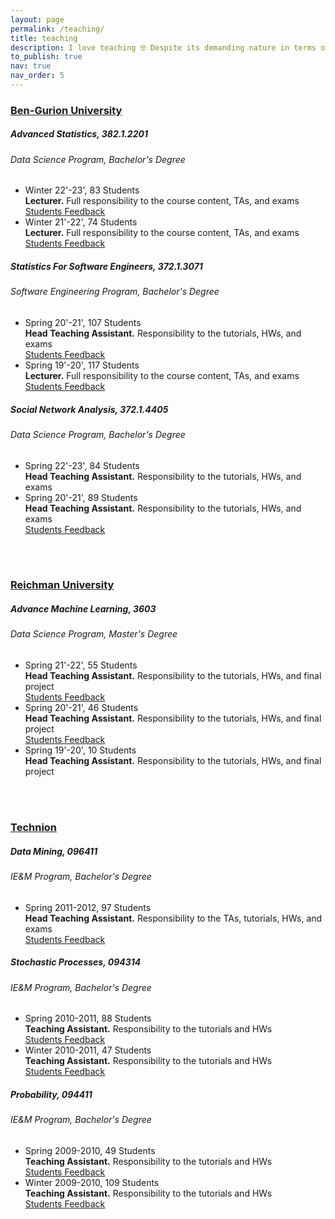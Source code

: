 ```yaml
---
layout: page
permalink: /teaching/
title: teaching
description: I love teaching 🤓 Despite its demanding nature in terms of time investment, I have persistently engaged in teaching over years. I tech various courses realted to data sciecne, in undergraduate and graduate programs.
to_publish: true
nav: true
nav_order: 5
---
```


<!-- I have taken the template from here: https://jessewei.dev/teaching/ --> 
<!-- the code is taken from here: https://github.com/jesse-wei/jessewei.dev/blob/master/_pages/teaching.md -->
<h3 style="color: #4b9cd3;" id="BGU"><a href="https://in.bgu.ac.il/en/pages/default.aspx">Ben-Gurion University</a></h3>
<!-- Advanced Statistics -->
<div class="card mt-3">
  <div class="p-3">
    <div class="row">
      <div class="col-sm-10">
        <h5 id="AdvancedStats" class="card-title">Advanced Statistics, 382.1.2201</h5>
        <h6 class="card-subtitle font-italic">Data Science Program, Bachelor's Degree</h6>
      </div>
    </div>
    <ul class="card-text font-weight-light list-group list-group-flush">
      <li class="list-group-item">
        <div class="row">
          <div class="col-sm-9">
            Winter 22'-23', 83 Students <br> <b>Lecturer.</b> Full responsibility to the course content, TAs, and exams 
          </div>
          <div class="col-sm-3">
            <a href="../assets/teaching_feedbacks/stats_winter_2023.xls" download>Students Feedback</a>
          </div>
        </div>
      </li>
      <li class="list-group-item">
        <div class="row">
          <div class="col-sm-9">
            Winter 21'-22', 74 Students <br> <b>Lecturer.</b> Full responsibility to the course content, TAs, and exams
          </div>
          <div class="col-sm-3">
            <a href="../assets/teaching_feedbacks/stats_winter_2022.xls" download>Students Feedback</a>
          </div>
        </div>
      </li>
    </ul>
  </div>
</div>

<!-- Statistics For Software Engineers -->
<div class="card mt-3">
  <div class="p-3">
    <div class="row">
      <div class="col-sm-10">
        <h5 id="StatsSoftwareEngineers" class="card-title">Statistics For Software Engineers, 372.1.3071</h5>
        <h6 class="card-subtitle font-italic">Software Engineering Program, Bachelor's Degree</h6>
      </div>
    </div>
    <ul class="card-text font-weight-light list-group list-group-flush">
      <li class="list-group-item">
        <div class="row">
          <div class="col-sm-9">
            Spring 20'-21', 107 Students <br> <b>Head Teaching Assistant.</b> Responsibility to the tutorials, HWs, and exams 
          </div>
          <div class="col-sm-3">
            <a href="../assets/teaching_feedbacks/stats_spring_2021.xls" download>Students Feedback</a>
          </div>
        </div>
      </li>
      <li class="list-group-item">
        <div class="row">
          <div class="col-sm-9">
            Spring 19'-20', 117 Students <br> <b>Lecturer.</b> Full responsibility to the course content, TAs, and exams
          </div>
          <div class="col-sm-3">
            <a href="../assets/teaching_feedbacks/stats_spring_2020.xls" download>Students Feedback</a>
          </div>
        </div>
      </li>
    </ul>
  </div>
</div>

<!-- SNA -->
<div class="card mt-3">
  <div class="p-3">
    <div class="row">
      <div class="col-sm-10">
        <h5 id="SNA" class="card-title">Social Network Analysis, 372.1.4405</h5>
        <h6 class="card-subtitle font-italic">Data Science Program, Bachelor's Degree</h6>
      </div>
    </div>
    <ul class="card-text font-weight-light list-group list-group-flush">
      <li class="list-group-item">
        <div class="row">
          <div class="col-sm-9">
            Spring 22'-23', 84 Students <br> <b>Head Teaching Assistant.</b> Responsibility to the tutorials, HWs, and exams
          </div>
          <!-- ADD Feedback after the survey! -->
        </div>
      </li>
      <li class="list-group-item">
        <div class="row">
          <div class="col-sm-9">
            Spring 20'-21', 89 Students <br> <b>Head Teaching Assistant.</b> Responsibility to the tutorials, HWs, and exams
          </div>
          <div class="col-sm-3">
            <a href="../assets/teaching_feedbacks/sna_spring_2021.xls" download>Students Feedback</a>
          </div>
        </div>
      </li>
    </ul>
  </div>
</div>

<br>
<br>

<h3 style="color: #4b9cd3;" id="IDC"><a href="https://www.runi.ac.il/en">Reichman University</a></h3>
<!-- Advanced ML -->
<div class="card mt-3">
  <div class="p-3">
    <div class="row">
      <div class="col-sm-10">
        <h5 id="AdvanceML" class="card-title">Advance Machine Learning, 3603</h5>
        <h6 class="card-subtitle font-italic">Data Science Program, Master's Degree</h6>
      </div>
    </div>
    <ul class="card-text font-weight-light list-group list-group-flush">
      <li class="list-group-item">
        <div class="row">
          <div class="col-sm-9">
            Spring 21'-22', 55 Students <br> <b>Head Teaching Assistant.</b> Responsibility to the tutorials, HWs, and final project
          </div>
          <div class="col-sm-3">
            <a href="../assets/teaching_feedbacks/advance_ml_2022.pdf" download>Students Feedback</a>
          </div>
        </div>
      </li>
      <li class="list-group-item">
        <div class="row">
          <div class="col-sm-9">
            Spring 20'-21', 46 Students <br> <b>Head Teaching Assistant.</b> Responsibility to the tutorials, HWs, and final project
          </div>
          <div class="col-sm-3">
            <a href="../assets/teaching_feedbacks/advance_ml_2021.pdf" download>Students Feedback</a>
          </div>
        </div>
      </li>
      <li class="list-group-item">
        <div class="row">
          <div class="col-sm-9">
            Spring 19'-20', 10 Students <br> <b>Head Teaching Assistant.</b> Responsibility to the tutorials, HWs, and final project
          </div>
          <!-- No feedback - COVID19 -->
        </div>
      </li>
    </ul>
  </div>
</div>

<br>
<br>

<h3 style="color: #4b9cd3;" id="Technion"><a href="https://www.technion.ac.il/en/home-2/">Technion</a></h3>
<!-- DM (Nardi) -->
<div class="card mt-3">
  <div class="p-3">
    <div class="row">
      <div class="col-sm-10">
        <h5 id="dataMining" class="card-title">Data Mining, 096411</h5>
        <h6 class="card-subtitle font-italic">IE&M Program, Bachelor's Degree</h6>
      </div>
    </div>
    <ul class="card-text font-weight-light list-group list-group-flush">
      <li class="list-group-item">
        <div class="row">
          <div class="col-sm-9">
            Spring 2011-2012, 97 Students <br> <b>Head Teaching Assistant.</b> Responsibility to the TAs, tutorials, HWs, and exams
          </div>
          <div class="col-sm-3">
            <a href="../assets/teaching_feedbacks/dm_spring_2012.pdf" download>Students Feedback</a>
          </div>
        </div>
      </li>
    </ul>
  </div>
</div>

<!-- Stochastic processes -->
<div class="card mt-3">
  <div class="p-3">
    <div class="row">
      <div class="col-sm-10">
        <h5 id="stochastics" class="card-title">Stochastic Processes, 094314</h5>
        <h6 class="card-subtitle font-italic">IE&M Program, Bachelor's Degree</h6>
      </div>
    </div>
    <ul class="card-text font-weight-light list-group list-group-flush">
      <li class="list-group-item">
        <div class="row">
          <div class="col-sm-9">
            Spring 2010-2011, 88 Students <br> <b>Teaching Assistant.</b> Responsibility to the tutorials and HWs
          </div>
          <div class="col-sm-3">
            <a href="../assets/teaching_feedbacks/stochastics_spring_2011.pdf" download>Students Feedback</a>
          </div>
        </div>
      </li>
      <li class="list-group-item">
        <div class="row">
          <div class="col-sm-9">
            Winter 2010-2011, 47 Students <br> <b>Teaching Assistant.</b> Responsibility to the tutorials and HWs
          </div>
          <div class="col-sm-3">
            <a href="../assets/teaching_feedbacks/stochastics_winter_2011.pdf" download>Students Feedback</a>
          </div>
        </div>
      </li>
    </ul>
  </div>
</div>

<!-- Probability -->
<div class="card mt-3">
  <div class="p-3">
    <div class="row">
      <div class="col-sm-10">
        <h5 id="probability" class="card-title">Probability, 094411</h5>
        <h6 class="card-subtitle font-italic">IE&M Program, Bachelor's Degree</h6>
      </div>
    </div>
    <ul class="card-text font-weight-light list-group list-group-flush">
      <li class="list-group-item">
        <div class="row">
          <div class="col-sm-9">
            Spring 2009-2010, 49 Students <br> <b>Teaching Assistant.</b> Responsibility to the tutorials and HWs
          </div>
          <div class="col-sm-3">
            <a href="../assets/teaching_feedbacks/probability_spring_2010.pdf" download>Students Feedback</a>
          </div>
        </div>
      </li>
      <li class="list-group-item">
        <div class="row">
          <div class="col-sm-9">
            Winter 2009-2010, 109 Students <br> <b>Teaching Assistant.</b> Responsibility to the tutorials and HWs
          </div>
          <div class="col-sm-3">
            <a href="../assets/teaching_feedbacks/probability_winter_2010.pdf" download>Students Feedback</a>
          </div>
        </div>
      </li>
    </ul>
  </div>
</div>

<br>
<!-- Separation before Giscus comments -->
<br>
